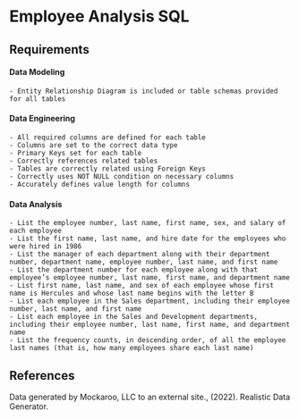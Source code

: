 # Employee Analysis SQL

## Requirements

#### Data Modeling

    - Entity Relationship Diagram is included or table schemas provided for all tables

#### Data Engineering

    - All required columns are defined for each table
    - Columns are set to the correct data type
    - Primary Keys set for each table
    - Correctly references related tables
    - Tables are correctly related using Foreign Keys
    - Correctly uses NOT NULL condition on necessary columns
    - Accurately defines value length for columns

#### Data Analysis

    - List the employee number, last name, first name, sex, and salary of each employee
    - List the first name, last name, and hire date for the employees who were hired in 1986
    - List the manager of each department along with their department number, department name, employee number, last name, and first name
    - List the department number for each employee along with that employee’s employee number, last name, first name, and department name
    - List first name, last name, and sex of each employee whose first name is Hercules and whose last name begins with the letter B
    - List each employee in the Sales department, including their employee number, last name, and first name
    - List each employee in the Sales and Development departments, including their employee number, last name, first name, and department name
    - List the frequency counts, in descending order, of all the employee last names (that is, how many employees share each last name)

## References
Data generated by Mockaroo, LLC to an external site., (2022). Realistic Data Generator.
